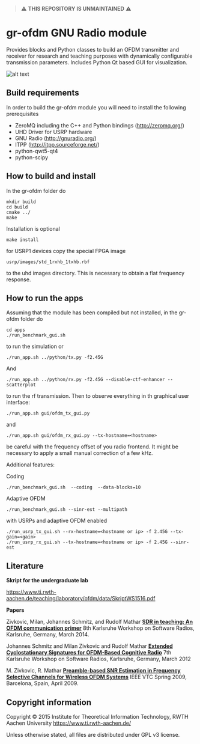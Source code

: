 > ⚠️ **THIS REPOSITORY IS UNMAINTAINED** ⚠️

gr-ofdm GNU Radio module
=============================
Provides blocks and Python classes to build an OFDM transmitter and receiver
for research and teaching purposes with dynamically configurable transmission
parameters. Includes Python Qt based GUI for visualization.

![alt text](https://github.com/rwth-ti/gr-ofdm/blob/master/screenshot_rx_gui.png "Screenshot of the receiver GUI")

Build requirements
------------------
In order to build the gr-ofdm module you will need to install the following prerequisites
- ZeroMQ including the C++ and Python bindings (http://zeromq.org/)
- UHD Driver for USRP hardware
- GNU Radio (http://gnuradio.org/)
- ITPP (http://itpp.sourceforge.net/)
- python-qwt5-qt4
- python-scipy


How to build and install
------------------------
In the gr-ofdm folder do

    mkdir build
    cd build
    cmake ../
    make

Installation is optional

    make install

for USRP1 devices copy the special FPGA image

    usrp/images/std_1rxhb_1txhb.rbf

to the uhd images directory. This is necessary to obtain a flat frequency response.


How to run the apps
-------------------

Assuming that the module has been compiled but not installed, in the
gr-ofdm folder do

    cd apps
    ./run_benchmark_gui.sh

to run the simulation or

    ./run_app.sh ../python/tx.py -f2.45G

And

    ./run_app.sh ../python/rx.py -f2.45G --disable-ctf-enhancer --scatterplot


to run the rf transmission.
Then to observe everything in th graphical user interface:

    ./run_app.sh gui/ofdm_tx_gui.py

and

    ./run_app.sh gui/ofdm_rx_gui.py --tx-hostname=<hostname>

be careful with the frequency offset of you radio frontend. It might be
necessary to apply a small manual correction of a few kHz.

Additional features:

Coding

    ./run_benchmark_gui.sh  --coding  --data-blocks=10

Adaptive OFDM

    ./run_benchmark_gui.sh --sinr-est --multipath

with USRPs and adaptive OFDM enabled

    ./run_usrp_tx_gui.sh --rx-hostname=<hostname or ip> -f 2.45G --tx-gain=<gain>
    ./run_usrp_rx_gui.sh --tx-hostname=<hostname or ip> -f 2.45G --sinr-est

Literature
----------
**Skript for the undergraduate lab**

https://www.ti.rwth-aachen.de/teaching/laboratory/ofdm/data/SkriptWS1516.pdf

**Papers**

Zivkovic, Milan, Johannes Schmitz, and Rudolf Mathar
[**SDR in teaching: An OFDM communication primer**](https://www.ti.rwth-aachen.de/publications/abstract.php?q=db&table=proceeding&id=956)
8th Karlsruhe Workshop on Software Radios, Karlsruhe, Germany, March 2014.

Johannes Schmitz and Milan Zivkovic and Rudolf Mathar
[**Extended Cyclostationary Signatures for OFDM-Based Cognitive Radio**](https://www.ti.rwth-aachen.de/publications/abstract.php?q=db&table=proceeding&id=868)
7th Karlsruhe Workshop on Software Radios, Karlsruhe, Germany, March 2012

M. Zivkovic, R. Mathar
[**Preamble-based SNR Estimation in Frequency Selective Channels for Wireless OFDM Systems**](https://www.ti.rwth-aachen.de/publications/abstract.php?q=db&table=proceeding&id=668)
IEEE VTC Spring 2009, Barcelona, Spain, April 2009.

Copyright information
------------------
Copyright © 2015 Institute for Theoretical Information Technology,
                 RWTH Aachen University <https://www.ti.rwth-aachen.de/>

Unless otherwise stated, all files are distributed under GPL v3 license.
